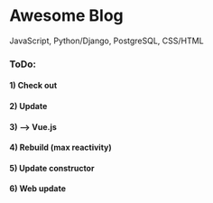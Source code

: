 # Awesome Blog

JavaScript, Python/Django, PostgreSQL, CSS/HTML

### ToDo:
#### 1) Check out
#### 2) Update
#### 3) --> Vue.js
#### 4) Rebuild (max reactivity)
#### 5) Update constructor
#### 6) Web update
